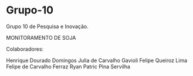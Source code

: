 # Grupo-10
Grupo 10 de Pesquisa e Inovação. 

MONITORAMENTO DE SOJA

Colaboradores:

Henrique Dourado Domingos
Julia de Carvalho Gavioli
Felipe Queiroz Lima
Felipe de Carvalho Ferraz
Ryan Patric Pina Servilha
